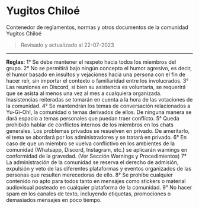 # Yugitos Chiloé

Contenedor de reglamentos, normas y otros documentos de la comunidad Yugitos Chiloé
> Revisado y actualizado al 22-07-2023
----------

**Reglas:**
1° Se debe mantener el respeto hacia todos los miembros del grupo. 
2° No se permitirá bajo ningún concepto el humor agresivo, es decir, el humor basado en insultos y vejaciones hacia una persona con el fin de hacer reír, sin importar el contexto o familiaridad entre los involucrados.
3° Las reuniones en Discord, si bien su asistencia es voluntaria, se requerirá que se asista al menos una vez al mes a cualquiera organizada. Inasistencias reiteradas se tomarán en cuenta a la hora de las votaciones de la comunidad.
4° Se mantendrán los temas de conversación relacionados a Yu-Gi-Oh!, la comunidad o temas derivados de ellos. De ninguna manera se dará espacio a temas personales que puedan traer conflicto.
5° Queda prohibido hablar de conflictos internos de los miembros en los chats generales. Los problemas privados se resuelven en privado. De ameritarlo, el tema se abordará por los administradores y se tratará en privado.
6° En caso de que un miembro se vuelva conflictivo en los ambientes de la comunidad (Whatsapp, Discord, Instagram, etc.) se aplicarán warnings en conformidad de la gravedad. (Ver Sección Warnings y Procedimientos)
7° La administración de la comunidad se reserva el derecho de admisión, expulsión y veto de las diferentes plataformas y eventos organizados de las personas que resulten merecedoras de ello.
8° Se prohíbe cualquier contenido no apto para todos tanto en mensajes como stickers o material audiovisual posteado en cualquier plataforma de la comunidad.
9° No hacer spam en los canales de texto, incluyendo etiquetas, promociones o demasiados mensajes en poco tiempo.

